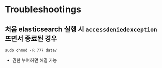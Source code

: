 # Troubleshootings
## 처음 elasticsearch 실행 시 `accessdeniedexception` 뜨면서 종료된 경우
```
sudo chmod -R 777 data/
```
* 권한 부여하면 해결 가능

